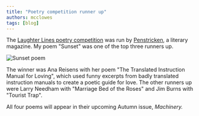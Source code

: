 ```yaml
---
title: "Poetry competition runner up"
authors: mcclowes
tags: [blog]
---
```


The [Laughter Lines poetry competition](https://penstricken.com/2025/08/02/winner-of-laughter-lines-poetry-competition-announced/) was run by [Penstricken](https://penstricken.com/), a literary magazine. My poem "Sunset" was one of the top three runners up.

<!--truncate-->

![Sunset poem](/img/posts/poetry/sunset.png)

The winner was Ana Reisens with her poem "The Translated Instruction Manual for Loving", which used funny excerpts from badly translated instruction manuals to create a poetic guide for love. The other runners up were Larry Needham with "Marriage Bed of the Roses" and Jim Burns with "Tourist Trap".

All four poems will appear in their upcoming Autumn issue, *Machinery.* 